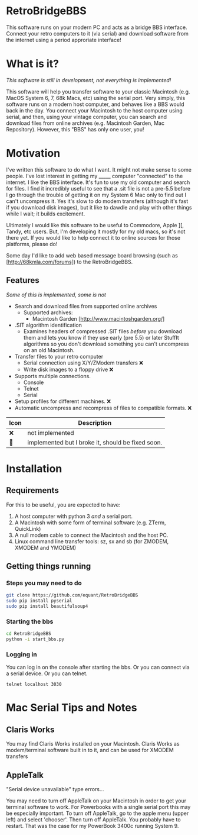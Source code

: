 <!--
[![HitCount](http://hits.dwyl.io/equant/RetroBridgeBBS.svg)](http://hits.dwyl.io/equant/RetroBridgeBBS)
-->

# RetroBridgeBBS
This software runs on your modern PC and acts as a bridge BBS interface. Connect your retro computers to it (via serial) and download software from the internet using a period approriate interface!

# What is it?

_This software is still in development, not everything is implemented!_

This software will help you transfer software to your classic Macintosh (e.g.
MacOS System 6, 7, 68k Macs, etc) using the serial port.  Very simply, this
software runs on a modern host computer, and behaves like a BBS would back in
the day.  You connect your Macintosh to the host computer using serial, and
then, using your vintage computer, you can search and download files from
online archives (e.g. Macintosh Garden, Mac Repository).  However, this "BBS"
has only one user, you!

# Motivation

I've written this software to do what I want.  It might not make sense to some
people.  I've lost interest in getting my _____ computer "connected" to the
internet.  I like the BBS interface.  It's fun to use my old computer and
search for files.  I find it incredibly useful to see that a .sit file is not a
pre-5.5 before I go through the trouble of getting it on my System 6 Mac only
to find out I can't uncompress it.  Yes it's slow to do modem transfers
(although it's fast if you download disk images), but it like to dawdle and
play with other things while I wait; it builds excitement.

Ultimately I would like this software to be useful to Commodore, Apple ][,
Tandy, etc users.  But, I'm developing it mostly for my old macs, so it's not
there yet.  If you would like to help connect it to online sources for those
platforms, please do!

Some day I'd like to add web based message board browsing (such as [http://68kmla.com/forums]) to the RetroBridgeBBS.

## Features

_Some of this is implemented, some is not_

* Search and download files from supported online archives
    * Supported archives:
        * Macintosh Garden [http://www.macintoshgarden.org/]
* .SIT algorithm identification 
    * Examines headers of compressed .SIT files _before_ you download them and lets you know if they use early (pre 5.5) or later StuffIt algorithms so you don't download something you can't uncompress on an old Macintosh.
* Transfer files to your retro computer
    * Serial connection using X/Y/ZModem transfers ❌
    * Write disk images to a floppy drive ❌
* Supports multiple connections.
    * Console
    * Telnet
    * Serial
* Setup profiles for different machines. ❌
* Automatic uncompress and recompress of files to compatible formats. ❌


| Icon | Description |
| ---  | ---         |
❌ | not implemented
🚨 | implemented but I broke it, should be fixed soon.

# Installation

## Requirements

For this to be useful, you are expected to have:

1. A host computer with python 3 _and_ a serial port.
2. A Macintosh with some form of terminal software (e.g. ZTerm, QuickLink)
3. A null modem cable to connect the Macintosh and the host PC.
4. Linux command line transfer tools: sz, sx and sb (for ZMODEM, XMODEM and YMODEM)

## Getting things running

### Steps you may need to do
```bash
git clone https://github.com/equant/RetroBridgeBBS
sudo pip install pyserial
sudo pip install beautifulsoup4
```

### Starting the bbs
```bash
cd RetroBridgeBBS
python -i start_bbs.py
```

### Logging in

You can log in on the console after starting the bbs.  Or you can connect via a serial device.  Or you can telnet.

```
telnet localhost 3030
```


# Mac Serial Tips and Notes

## Claris Works

You may find Claris Works installed on your Macintosh.  Claris Works as modem/terminal software built in to it, and can be used for XMODEM transfers


## AppleTalk

"Serial device unavailable" type errors...

You may need to turn off AppleTalk on your Macintosh in order to get your terminal software to work.  For Powerbooks with a single serial port this may be especially important.  To turn off AppleTalk, go to the apple menu (upper left) and select 'chooser'.  Then turn off AppleTalk.  You probably have to restart.  That was the case for my PowerBook 3400c running System 9.
